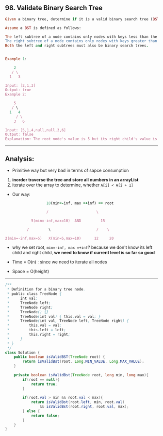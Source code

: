 ## 98. Validate Binary Search Tree

```ruby
Given a binary tree, determine if it is a valid binary search tree (BST).

Assume a BST is defined as follows:

The left subtree of a node contains only nodes with keys less than the node's key.
The right subtree of a node contains only nodes with keys greater than the node's key.
Both the left and right subtrees must also be binary search trees.
 

Example 1:

    2
   / \
  1   3

Input: [2,1,3]
Output: true
Example 2:

    5
   / \
  1   4
     / \
    3   6

Input: [5,1,4,null,null,3,6]
Output: false
Explanation: The root node's value is 5 but its right child's value is 4.
```
---

## Analysis:

- Primitive way but very bad in terms of sapce consumption

1. **inorder traverse the tree and store all numbers in an arrayList**
2. iterate over the array to determine, whether `A[i] < A[i + 1]`
   

- Our way:

```ruby
                   10(min=-inf, max =+inf) == root

                   /                      \

            5(min=-inf,max=10)  AND         15

          /         \                     /    \   

2(min=-inf,max=5)   X(min=5,max=10)      12     20
```

- why we set root, `min=-inf, max =+inf`? because we don't know its left child and 
  right child, **we need to know if current level is so far so good**

- Time = O(n)    : since we need to iterate all nodes
- Space = O(height)


---

```java
/**
 * Definition for a binary tree node.
 * public class TreeNode {
 *     int val;
 *     TreeNode left;
 *     TreeNode right;
 *     TreeNode() {}
 *     TreeNode(int val) { this.val = val; }
 *     TreeNode(int val, TreeNode left, TreeNode right) {
 *         this.val = val;
 *         this.left = left;
 *         this.right = right;
 *     }
 * }
 */
class Solution {
    public boolean isValidBST(TreeNode root) {
        return isValidBst(root, Long.MIN_VALUE, Long.MAX_VALUE);        
    }
    
    private boolean isValidBst(TreeNode root, long min, long max){
        if(root == null){
            return true;
        }
                
        if(root.val > min && root.val < max){
            return isValidBst(root.left, min, root.val)
                && isValidBst(root.right, root.val, max);
        } else {
            return false;
        }
    }    
}
```

